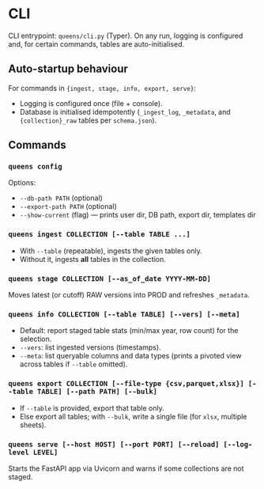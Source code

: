 # CLI

CLI entrypoint: `queens/cli.py` (Typer). On any run, logging is configured and, for certain commands, tables are auto-initialised.

## Auto-startup behaviour
For commands in `{ingest, stage, info, export, serve}`:
- Logging is configured once (file + console).
- Database is initialised idempotently (`_ingest_log`, `_metadata`, and `{collection}_raw` tables per `schema.json`).

## Commands

### `queens config`
Options:
- `--db-path PATH` (optional)
- `--export-path PATH` (optional)
- `--show-current` (flag) — prints user dir, DB path, export dir, templates dir

### `queens ingest COLLECTION [--table TABLE ...]`
- With `--table` (repeatable), ingests the given tables only.
- Without it, ingests **all** tables in the collection.

### `queens stage COLLECTION [--as_of_date YYYY-MM-DD]`
Moves latest (or cutoff) RAW versions into PROD and refreshes `_metadata`.

### `queens info COLLECTION [--table TABLE] [--vers] [--meta]`
- Default: report staged table stats (min/max year, row count) for the selection.
- `--vers`: list ingested versions (timestamps).
- `--meta`: list queryable columns and data types (prints a pivoted view across tables if `--table` omitted).

### `queens export COLLECTION [--file-type {csv,parquet,xlsx}] [--table TABLE] [--path PATH] [--bulk]`
- If `--table` is provided, export that table only.
- Else export all tables; with `--bulk`, write a single file (for `xlsx`, multiple sheets).

### `queens serve [--host HOST] [--port PORT] [--reload] [--log-level LEVEL]`
Starts the FastAPI app via Uvicorn and warns if some collections are not staged.
